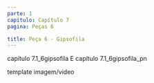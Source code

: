 ```yaml
---
parte: 1
capitulo: Capítulo 7
pagina: Peças 6

title: Peça 6 - Gipsofila
---
```


capítulo 7.1_6gipsofila E capítulo 7.1_6gipsofila_pn

template imagem/video
